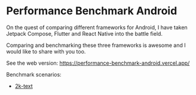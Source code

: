 # Performance Benchmark Android

On the quest of comparing different frameworks for Android, I have taken Jetpack Compose, Flutter and React Native into the battle field.

Comparing and benchmarking these three frameworks is awesome and I would like to share with you too.

See the web version: https://performance-benchmark-android.vercel.app/

Benchmark scenarios:

- [2k-text](/2k-text/)

